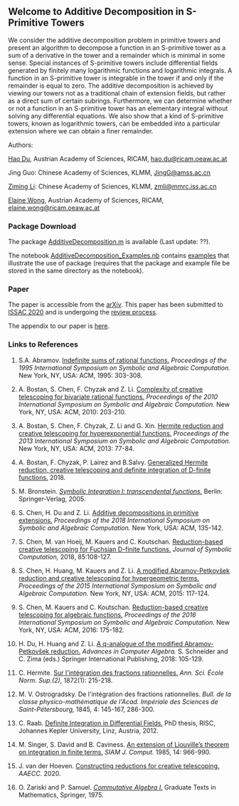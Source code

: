 ## Welcome to Additive Decomposition in S-Primitive Towers

We consider the additive decomposition problem in primitive towers and present an algorithm to decompose a function in an S-primitive tower as a sum of a derivative in the tower and a remainder which is minimal in some sense. Special instances of S-primitive towers include differential fields generated by finitely many logarithmic functions and logarithmic integrals. A function in an S-primitive tower is integrable in the tower if and only if the remainder is equal to zero. The additive decomposition is achieved by viewing our towers not as a traditional chain of extension fields, but rather as a direct sum of certain subrings. Furthermore, we can determine whether or not a function in an S-primitive tower has an elementary integral without solving any differential equations. We also show that a kind of S-primitive towers, known as logarithmic towers, can be embedded into a particular extension where we can obtain a finer remainder.

Authors:

[Hao	Du](https://www.ricam.oeaw.ac.at/people/member/?firstname=Hao&lastname=Du), Austrian Academy of Sciences, RICAM, [hao.du@ricam.oeaw.ac.at](mailto:duhao@ricam.oeaw.ac.at)

Jing Guo: Chinese Academy of Sciences, KLMM, [JingG@amss.ac.cn](mailto:JingG@amss.ac.cn)

[Ziming	Li](http://www.mmrc.iss.ac.cn/~zmli):	Chinese Academy of Sciences, KLMM, [zmli@mmrc.iss.ac.cn](mailto:zmli@mmrc.iss.ac.cn)

[Elaine Wong](https://www.ricam.oeaw.ac.at/people/member/?firstname=Elaine&lastname=Wong), Austrian Academy of Sciences, RICAM, [elaine.wong@ricam.oeaw.ac.at](mailto:elaine.wong@ricam.oeaw.ac.at)

### Package Download

The package [AdditiveDecomposition.m](https://github.com/wongey/add-decomp-sprimitive) is available (Last update: ??).

The notebook [AdditiveDecomposition_Examples.nb](https://github.com/wongey/add-decomp-sprimitive) contains [examples](https://github.com/wongey/add-decomp-sprimitive) that illustrate the use of package (requires that the package and example file be stored in the same directory as the notebook).

### Paper

The paper is accessible from the [arXiv](https://arxiv.org/). This paper has been submitted to [ISSAC 2020](http://www.issac-conference.org/2020/index.php) and is undergoing the [review process](http://www.issac-conference.org/2019/ReviewProcess.php).

The appendix to our paper is [here](http://wongey.github.io/add-decomp-sprimitive/appendix.pdf).

### Links to References

1. S.A. Abramov. [Indefinite sums of rational functions.](https://dl.acm.org/doi/10.1145/220346.220386) *Proceedings of the 1995 International Symposium on Symbolic and Algebraic Computation.* New York, NY, USA: ACM, 1995: 303-308.

2. A. Bostan, S. Chen,  F. Chyzak and Z. Li. [Complexity of creative telescoping for bivariate rational functions.](https://dl.acm.org/doi/10.1145/1837934.1837975) *Proceedings of the 2010 International Symposium on Symbolic and Algebraic Computation.* New York, NY, USA: ACM, 2010: 203-210.

3. A. Bostan, S. Chen, F. Chyzak,  Z. Li and G. Xin. [Hermite reduction and creative telescoping for hyperexponential functions.](https://arxiv.org/abs/1301.5038) *Proceedings of the 2013 International Symposium on Symbolic and Algebraic Computation.* New York, NY, USA: ACM, 2013: 77-84.

4. A. Bostan, F. Chyzak, P. Lairez and B.Salvy. [Generalized Hermite reduction, creative telescoping and
definite integration of D-finite functions.](https://doi.org/10.1145/3208976.3208992) 2018.

5. M. Bronstein. [*Symbolic Integration I: transcendental functions.*](https://www.springer.com/gp/book/9783662033869) Berlin: Springer-Verlag, 2005.

6. S. Chen, H. Du and Z. Li. [Additive decompositions in primitive extensions.](https://arxiv.org/abs/1802.02329) *Proceedings of the 2018 International Symposium on Symbolic and Algebraic Computation.* New York, USA: ACM, 135-142.

7. S. Chen, M. van Hoeij, M. Kauers and C. Koutschan. [Reduction-based creative telescoping for Fuchsian D-finite functions.](https://dl.acm.org/doi/10.1145/2930889.2930901) *Journal of Symbolic Computation,* 2018, 85:108-127.

8. S. Chen, H. Huang, M. Kauers and Z. Li. [A modified Abramov-Petkovšek reduction and creative telescoping for hypergeometric terms.](https://dl.acm.org/doi/10.1145/2755996.2756648) *Proceedings of the 2015 International Symposium on Symbolic and Algebraic Computation.* New York, NY, USA: ACM, 2015: 117-124.

9. S. Chen, M. Kauers and C. Koutschan. [Reduction-based creative telescoping for algebraic functions.](https://dl.acm.org/doi/10.1145/2930889.2930901) *Proceedings of the 2016 International Symposium on Symbolic and Algebraic Computation.* New York, NY, USA: ACM, 2016: 175-182.

10. H. Du, H. Huang and Z. Li. [A q-analogue of the modified Abramov-Petkovšek reduction.](https://link.springer.com/chapter/10.1007/978-3-319-73232-9_5) *Advances in Computer Algebra.* S. Schneider and C. Zima (eds.) Springer International Publishing, 2018: 105-129.

11. C. Hermite. [Sur l'intégration des fractions rationnelles.](http://www.numdam.org/item/NAM_1872_2_11__145_0/) *Ann. Sci. École Norm. Sup.(2),* 1872(1): 215-218.

12. M. V. Ostrogradsky. De l'intégration des fractions rationnelles. *Bull. de la classe physico-mathématique de l'Acad. Impériale des Sciences de Saint-Pétersbourg,* 1845, 4: 145-167, 286-300.

13. C. Raab. [Definite Integration in Differential Fields.](http://www3.risc.jku.at/publications/download/risc_4583/PhD_CGR.pdf) PhD thesis, RISC, Johannes Kepler University, Linz, Austria, 2012.

14. M. Singer, S. David and B. Caviness. [An extension of Liouville’s theorem on integration in finite terms.](https://dl.acm.org/doi/10.1145/800206.806366) *SIAM J. Comput.* 1985, 14: 966-990.

15. J. van der Hoeven. [Constructing reductions for creative telescoping.](https://link.springer.com/article/10.1007%2Fs00200-020-00413-3) *AAECC.* 2020.

16. O. Zariski and P. Samuel. [*Commutative Algebra I.*](https://www.springer.com/gp/book/9780387900896) Graduate Texts in Mathematics, Springer, 1975.
